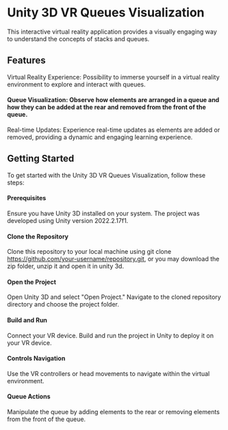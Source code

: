 # Unity 3D VR Queues Visualization

This interactive virtual reality application provides a visually engaging way to understand the concepts of stacks and queues. 

## Features
Virtual Reality Experience: Possibility to immerse yourself in a virtual reality environment to explore and interact with queues.

#### Queue Visualization: Observe how elements are arranged in a queue and how they can be added at the rear and removed from the front of the queue.

Real-time Updates: Experience real-time updates as elements are added or removed, providing a dynamic and engaging learning experience.

## Getting Started
To get started with the Unity 3D VR Queues Visualization, follow these steps:

#### Prerequisites  
Ensure you have Unity 3D installed on your system. The project was developed using Unity version 2022.2.17f1.

#### Clone the Repository  
Clone this repository to your local machine using git clone https://github.com/your-username/repository.git, or you may download the zip folder, unzip it and open it in unity 3d.

#### Open the Project  
Open Unity 3D and select "Open Project." Navigate to the cloned repository directory and choose the project folder.

#### Build and Run  
Connect your VR device. Build and run the project in Unity to deploy it on your VR device.

#### Controls Navigation   
Use the VR controllers or head movements to navigate within the virtual environment.

#### Queue Actions  
Manipulate the queue by adding elements to the rear or removing elements from the front of the queue.
